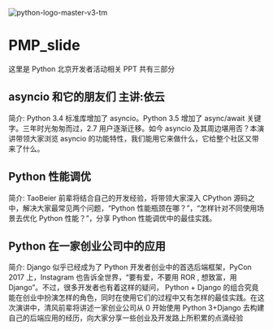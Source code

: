 ![python-logo-master-v3-tm](https://user-images.githubusercontent.com/7054676/32033767-09aac308-ba41-11e7-8ee9-28bea1050403.png)

# PMP_slide

这里是 Python 北京开发者活动相关 PPT 共有三部分

##  asyncio 和它的朋友们 主讲:依云

简介: Python 3.4 标准库增加了 asyncio。Python 3.5 增加了 async/await 关键字。三年时光匆匆而过，2.7 用户逐渐迁移。如今 asyncio 及其周边堪用否？本演讲带领大家浏览 asyncio 的功能特性，我们能用它来做什么，它给整个社区又带来了什么。 

##  Python 性能调优 

简介: TaoBeier 前辈将结合自己的开发经验，将带领大家深入 CPython 源码之中，解决大家最常见两个问题，“Python 性能瓶颈在哪？”，“怎样针对不同使用场景去优化 Python 性能？”，分享 Python 性能调优中的最佳实践。

## Python 在一家创业公司中的应用 

简介: Django 似乎已经成为了 Python 开发者创业中的首选后端框架，PyCon 2017 上，Instagram 也告诉全世界，“要有爱，不要用 ROR , 想致富，用 Django”。不过，很多开发者也有着这样的疑问， Python + Django 的组合究竟能在创业中扮演怎样的角色，同时在使用它们的过程中又有怎样的最佳实践。在这次演讲中，清风前辈将讲述一家创业公司从 0 开始使用 Python 3+Django 去构建自己的后端应用的经历，向大家分享一些创业及开发路上所积累的点滴经验


